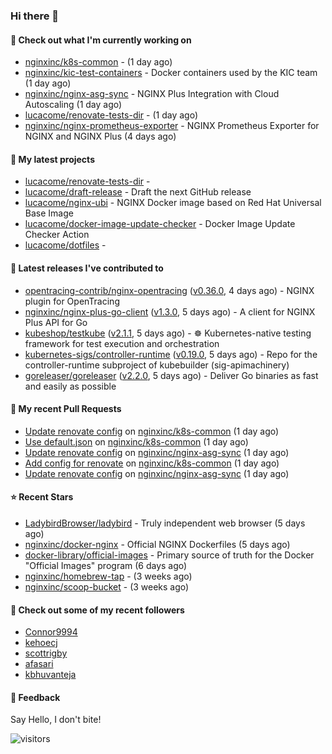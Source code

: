 ### Hi there 👋

#### 👷 Check out what I'm currently working on

- [nginxinc/k8s-common](https://github.com/nginxinc/k8s-common) -  (1 day ago)
- [nginxinc/kic-test-containers](https://github.com/nginxinc/kic-test-containers) - Docker containers used by the KIC team (1 day ago)
- [nginxinc/nginx-asg-sync](https://github.com/nginxinc/nginx-asg-sync) - NGINX Plus Integration with Cloud Autoscaling  (1 day ago)
- [lucacome/renovate-tests-dir](https://github.com/lucacome/renovate-tests-dir) -  (1 day ago)
- [nginxinc/nginx-prometheus-exporter](https://github.com/nginxinc/nginx-prometheus-exporter) - NGINX Prometheus Exporter for NGINX and NGINX Plus (4 days ago)

#### 🌱 My latest projects

- [lucacome/renovate-tests-dir](https://github.com/lucacome/renovate-tests-dir) - 
- [lucacome/draft-release](https://github.com/lucacome/draft-release) - Draft the next GitHub release
- [lucacome/nginx-ubi](https://github.com/lucacome/nginx-ubi) - NGINX Docker image based on Red Hat Universal Base Image
- [lucacome/docker-image-update-checker](https://github.com/lucacome/docker-image-update-checker) - Docker Image Update Checker Action
- [lucacome/dotfiles](https://github.com/lucacome/dotfiles) - 

#### 🔭 Latest releases I've contributed to

- [opentracing-contrib/nginx-opentracing](https://github.com/opentracing-contrib/nginx-opentracing) ([v0.36.0](https://github.com/opentracing-contrib/nginx-opentracing/releases/tag/v0.36.0), 4 days ago) - NGINX plugin for OpenTracing
- [nginxinc/nginx-plus-go-client](https://github.com/nginxinc/nginx-plus-go-client) ([v1.3.0](https://github.com/nginxinc/nginx-plus-go-client/releases/tag/v1.3.0), 5 days ago) - A client for NGINX Plus API for Go
- [kubeshop/testkube](https://github.com/kubeshop/testkube) ([v2.1.1](https://github.com/kubeshop/testkube/releases/tag/v2.1.1), 5 days ago) - ☸️ Kubernetes-native testing framework for test execution and orchestration
- [kubernetes-sigs/controller-runtime](https://github.com/kubernetes-sigs/controller-runtime) ([v0.19.0](https://github.com/kubernetes-sigs/controller-runtime/releases/tag/v0.19.0), 5 days ago) - Repo for the controller-runtime subproject of kubebuilder (sig-apimachinery)
- [goreleaser/goreleaser](https://github.com/goreleaser/goreleaser) ([v2.2.0](https://github.com/goreleaser/goreleaser/releases/tag/v2.2.0), 5 days ago) - Deliver Go binaries as fast and easily as possible

#### 🔨 My recent Pull Requests

- [Update renovate config](https://github.com/nginxinc/k8s-common/pull/22) on [nginxinc/k8s-common](https://github.com/nginxinc/k8s-common) (1 day ago)
- [Use default.json](https://github.com/nginxinc/k8s-common/pull/21) on [nginxinc/k8s-common](https://github.com/nginxinc/k8s-common) (1 day ago)
- [Update renovate config](https://github.com/nginxinc/nginx-asg-sync/pull/761) on [nginxinc/nginx-asg-sync](https://github.com/nginxinc/nginx-asg-sync) (1 day ago)
- [Add config for renovate](https://github.com/nginxinc/k8s-common/pull/19) on [nginxinc/k8s-common](https://github.com/nginxinc/k8s-common) (1 day ago)
- [Update renovate config](https://github.com/nginxinc/nginx-asg-sync/pull/760) on [nginxinc/nginx-asg-sync](https://github.com/nginxinc/nginx-asg-sync) (1 day ago)

#### ⭐ Recent Stars

- [LadybirdBrowser/ladybird](https://github.com/LadybirdBrowser/ladybird) - Truly independent web browser (5 days ago)
- [nginxinc/docker-nginx](https://github.com/nginxinc/docker-nginx) - Official NGINX Dockerfiles (5 days ago)
- [docker-library/official-images](https://github.com/docker-library/official-images) - Primary source of truth for the Docker &#34;Official Images&#34; program (6 days ago)
- [nginxinc/homebrew-tap](https://github.com/nginxinc/homebrew-tap) -  (3 weeks ago)
- [nginxinc/scoop-bucket](https://github.com/nginxinc/scoop-bucket) -  (3 weeks ago)

#### 👯 Check out some of my recent followers

- [Connor9994](https://github.com/Connor9994)
- [kehoecj](https://github.com/kehoecj)
- [scottrigby](https://github.com/scottrigby)
- [afasari](https://github.com/afasari)
- [kbhuvanteja](https://github.com/kbhuvanteja)

#### 💬 Feedback

Say Hello, I don't bite!

![visitors](https://visitor-badge.laobi.icu/badge?page_id=lucacome.visitor-badge)
#
